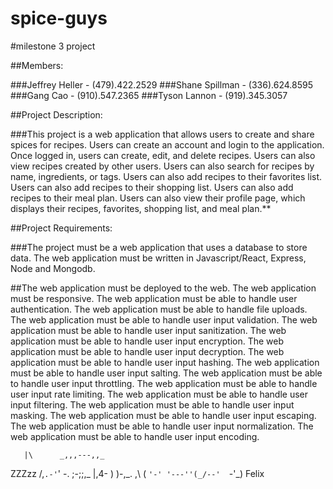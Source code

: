 # spice-guys

#milestone 3 project

##Members:

###Jeffrey Heller -    (479).422.2529
###Shane Spillman -    (336).624.8595
###Gang Cao       -    (910).547.2365
###Tyson Lannon   -    (919).345.3057

##Project Description:

###This project is a web application that allows users to create and share spices for recipes. Users can create an account and login to the application. Once logged in, users can create, edit, and delete recipes. Users can also view recipes created by other users. Users can also search for recipes by name, ingredients, or tags. Users can also add recipes to their favorites list. Users can also add recipes to their shopping list. Users can also add recipes to their meal plan. Users can also view their profile page, which displays their recipes, favorites, shopping list, and meal plan.**

##Project Requirements:

###The project must be a web application that uses a database to store data. The web application must be written in Javascript/React, Express, Node and Mongodb.

##The web application must be deployed to the web. The web application must be responsive. The web application must be able to handle user authentication. The web application must be able to handle file uploads. The web application must be able to handle user input validation. The web application must be able to handle user input sanitization. The web application must be able to handle user input encryption. The web application must be able to handle user input decryption. The web application must be able to handle user input hashing. The web application must be able to handle user input salting. The web application must be able to handle user input throttling. The web application must be able to handle user input rate limiting. The web application must be able to handle user input filtering. The web application must be able to handle user input masking. The web application must be able to handle user input escaping. The web application must be able to handle user input normalization. The web application must be able to handle user input encoding. 

       |\      _,,,---,,_
ZZZzz /,`.-'`'    -.  ;-;;,_
     |,4-  ) )-,_. ,\ (  `'-'
    '---''(_/--'  `-'\_)  Felix


